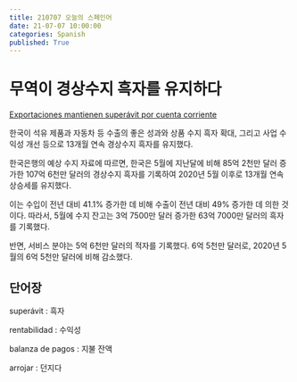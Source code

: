```yaml
---
title: 210707 오늘의 스페인어
date: 21-07-07 10:00:00
categories: Spanish
published: True
---
```


# 무역이 경상수지 흑자를 유지하다

[Exportaciones mantienen superávit por cuenta corriente](http://world.kbs.co.kr/service/news_view.htm?lang=s&Seq_Code=76485)

한국이 석유 제품과 자동차 등 수출의 좋은 성과와 상품 수지 흑자 확대, 그리고 사업 수익성 개선 등으로 13개월 연속 경상수지 흑자를 유지했다.

한국은행의 예상 수지 자료에 따르면, 한국은 5월에 지난달에 비해 85억 2천만 달러 증가한 107억 6천만 달러의 경상수지 흑자를 기록하여 2020년 5월 이후로 13개월 연속 상승세를 유지했다.

이는 수입이 전년 대비 41.1% 증가한 데 비해 수출이 전년 대비 49% 증가한 데 의한 것이다. 따라서, 5월에 수지 잔고는 3억 7500만 달러 증가한 63억 7000만 달러의 흑자를 기록했다.

반면, 서비스 분야는 5억 6천만 달러의 적자를 기록했다. 6억 5천만 달러로, 2020년 5월의 6억 5천만 달러에 비해 감소했다.

## 단어장

superávit : 흑자

rentabilidad : 수익성

balanza de pagos : 지불 잔액

arrojar : 던지다
